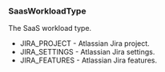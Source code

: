 ### SaasWorkloadType
The SaaS workload type.

- JIRA_PROJECT - Atlassian Jira project.
- JIRA_SETTINGS - Atlassian Jira settings.
- JIRA_FEATURES - Atlassian Jira features.
